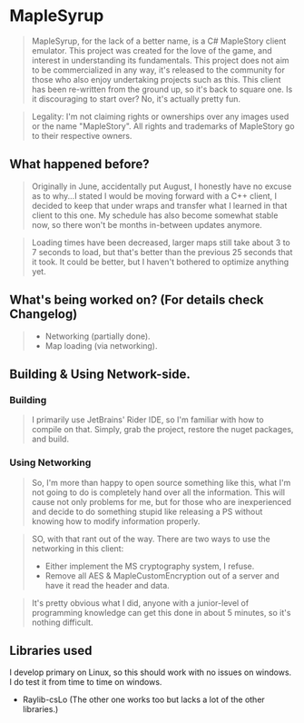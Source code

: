 # MapleSyrup
>MapleSyrup, for the lack of a better name, is a C# MapleStory client emulator. 
This project was created for the love of the game, and interest in understanding its fundamentals. 
This project does not aim to be commercialized in any way, it's released to the community for those who also 
enjoy undertaking projects such as this. This client has been re-written from the ground up, so it's back to 
square one. Is it discouraging to start over? No, it's actually pretty fun. 
 
> Legality: I'm not claiming rights or ownerships over any images used or the name "MapleStory".
> All rights and trademarks of MapleStory go to their respective owners. 

## What happened before?
>Originally in June, accidentally put August, I honestly have no excuse as to why...I stated I would be moving 
> forward with a C++ client, I decided to keep that under wraps and transfer what I learned in that client to 
> this one. My schedule has also become somewhat stable now, so there won't be months in-between updates anymore.

>Loading times have been decreased, larger maps still take about 3 to 7 seconds to load, but that's better than 
> the previous 25 seconds that it took. It could be better, but I haven't bothered to optimize anything yet.

## What's being worked on? (For details check Changelog)
>- Networking (partially done).
>- Map loading (via networking).

## Building & Using Network-side.
### Building
>I primarily use JetBrains' Rider IDE, so I'm familiar with how to compile on that. Simply, grab the project, restore
>the nuget packages, and build.
### Using Networking
>So, I'm more than happy to open source something like this, what I'm not going to do is completely hand over all the information. 
This will cause not only problems for me, but for those who are inexperienced and decide to do something stupid like releasing a 
PS without knowing how to modify information properly.

>SO, with that rant out of the way. There are two ways to use the networking in this client:
>- Either implement the MS cryptography system, I refuse.
>- Remove all AES & MapleCustomEncryption out of a server and have it read the header and data.

>It's pretty obvious what I did, anyone with a junior-level of programming knowledge can get this done in about 5 minutes, so it's nothing difficult.

## Libraries used
I develop primary on Linux, so this should work with no issues on windows. I do test it from time to time on windows.
- Raylib-csLo (The other one works too but lacks a lot of the other libraries.)